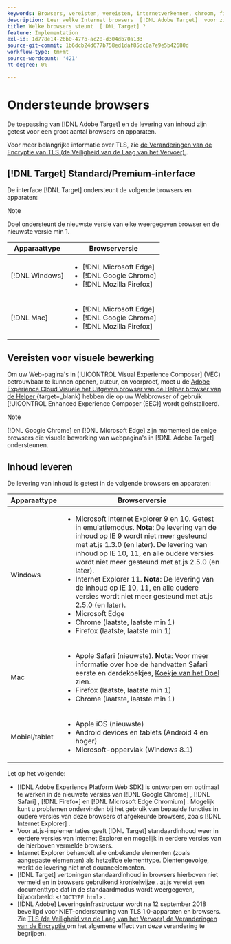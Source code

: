 ```yaml
---
keywords: Browsers, vereisten, vereisten, internetverkenner, chroom, firefox, safari, android, oppervlak, browsers0
description: Leer welke Internet browsers  [!DNL Adobe Target]  voor zijn interface en voor inhoudslevering steunt.
title: Welke browsers steunt  [!DNL Target] ?
feature: Implementation
exl-id: 1d778e14-26b0-477b-ac28-d304db70a133
source-git-commit: 1b6dcb24d677b758ed1daf85dc0a7e9e5b42680d
workflow-type: tm+mt
source-wordcount: '421'
ht-degree: 0%

---
```


# Ondersteunde browsers

De toepassing van [!DNL Adobe Target] en de levering van inhoud zijn getest voor een groot aantal browsers en apparaten.

Voor meer belangrijke informatie over TLS, zie [ de Veranderingen van de Encryptie van TLS (de Veiligheid van de Laag van het Vervoer) ](tls-transport-layer-security-encryption.md).

## [!DNL Target] Standard/Premium-interface

De interface [!DNL Target] ondersteunt de volgende browsers en apparaten:

>[!NOTE]
>
>Doel ondersteunt de nieuwste versie van elke weergegeven browser en de nieuwste versie min 1.


| Apparaattype | Browserversie |
|--- |--- |
| [!DNL Windows] | <ul><li>[!DNL Microsoft Edge]</li><li>[!DNL Google Chrome]</li><li>[!DNL Mozilla Firefox]</li></ul> |
| [!DNL Mac] | <ul><li>[!DNL Microsoft Edge]</li><li>[!DNL Google Chrome]</li><li>[!DNL Mozilla Firefox]</li></ul> |

## Vereisten voor visuele bewerking

Om uw Web-pagina&#39;s in [!UICONTROL Visual Experience Composer] (VEC) betrouwbaar te kunnen openen, auteur, en voorproef, moet u de [ Adobe Experience Cloud Visuele het Uitgeven browser van de Helper browser van de Helper ](https://experienceleague.adobe.com/en/docs/target/using/experiences/vec/troubleshoot-composer/visual-editing-helper-extension){target=_blank}  hebben die op uw Webbrowser of gebruik [!UICONTROL Enhanced Experience Composer (EEC)] wordt geïnstalleerd.

>[!NOTE]
>
>[!DNL Google Chrome] en [!DNL Microsoft Edge] zijn momenteel de enige browsers die visuele bewerking van webpagina&#39;s in [!DNL Adobe Target] ondersteunen.


## Inhoud leveren

De levering van inhoud is getest in de volgende browsers en apparaten:

| Apparaattype | Browserversie |
|--- |--- |
| Windows | <ul><li>Microsoft Internet Explorer 9 en 10. Getest in emulatiemodus. **Nota**: De levering van de inhoud op IE 9 wordt niet meer gesteund met at.js 1.3.0 (en later). De levering van inhoud op IE 10, 11, en alle oudere versies wordt niet meer gesteund met at.js 2.5.0 (en later).</li><li>Internet Explorer 11. **Nota**: De levering van de inhoud op IE 10, 11, en alle oudere versies wordt niet meer gesteund met at.js 2.5.0 (en later).</li><li>Microsoft Edge</li><li>Chrome (laatste, laatste min 1)</li><li>Firefox (laatste, laatste min 1)</li></ul> |
| Mac | <ul><li>Apple Safari (nieuwste). **Nota**: Voor meer informatie over hoe de handvatten Safari eerste en derdekoekjes, [ Koekje van het Doel ](../implement/client-side/atjs/atjs-cookies.md) zien.</li><li>Firefox (laatste, laatste min 1)</li><li>Chrome (laatste, laatste min 1)</li></ul> |
| Mobiel/tablet | <ul><li>Apple iOS (nieuwste)</li><li>Android devices en tablets (Android 4 en hoger)</li><li>Microsoft-oppervlak (Windows 8.1)</li></ul> |

Let op het volgende:

* [!DNL Adobe Experience Platform Web SDK] is ontworpen om optimaal te werken in de nieuwste versies van [!DNL Google Chrome] , [!DNL Safari] , [!DNL Firefox] en [!DNL Microsoft Edge Chromium] . Mogelijk kunt u problemen ondervinden bij het gebruik van bepaalde functies in oudere versies van deze browsers of afgekeurde browsers, zoals [!DNL Internet Explorer] .
* Voor at.js-implementaties geeft [!DNL Target] standaardinhoud weer in eerdere versies van Internet Explorer en mogelijk in eerdere versies van de hierboven vermelde browsers.
* Internet Explorer behandelt alle onbekende elementen (zoals aangepaste elementen) als hetzelfde elementtype. Dientengevolge, werkt de levering niet met douaneelementen.
* [!DNL Target] vertoningen standaardinhoud in browsers hierboven niet vermeld en in browsers gebruikend [ kronkelwijze ](https://en.wikipedia.org/wiki/Quirks_mode). at.js vereist een documenttype dat in de standaardmodus wordt weergegeven, bijvoorbeeld: `<!DOCTYPE html>` .
* [!DNL Adobe] Leveringsinfrastructuur wordt na 12 september 2018 beveiligd voor NIET-ondersteuning van TLS 1.0-apparaten en browsers. Zie [ TLS (de Veiligheid van de Laag van het Vervoer) de Veranderingen van de Encryptie ](../before-implement/tls-transport-layer-security-encryption.md) om het algemene effect van deze verandering te begrijpen.
